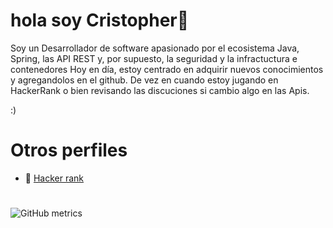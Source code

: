 # hola soy Cristopher👋

Soy un Desarrollador de software apasionado por el ecosistema Java, Spring, las API REST y, por supuesto, la seguridad y la infractuctura e contenedores
Hoy en día, estoy centrado en adquirir nuevos conocimientos y agregandolos en el github.
De vez en cuando estoy jugando en HackerRank o bien revisando las discuciones si cambio algo en las Apis.

:)

# Otros perfiles
* 🚀 [Hacker rank](https://www.hackerrank.com/christ_freire)

# 
![GitHub metrics](https://metrics.lecoq.io/cfreire1)
